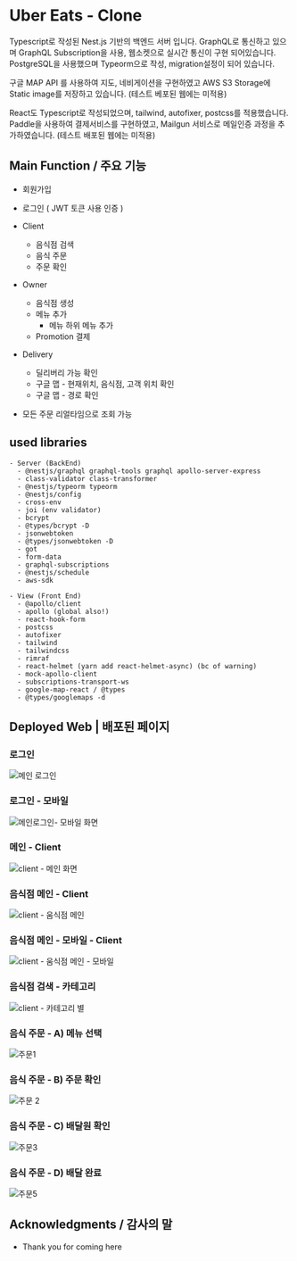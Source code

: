 # Uber Eats - Clone

  Typescript로 작성된 Nest.js 기반의 백엔드 서버 입니다.
  GraphQL로 통신하고 있으며 GraphQL Subscription을 사용, 웹소켓으로 실시간 통신이 구현 되어있습니다.
  PostgreSQL을 사용했으며 Typeorm으로 작성, migration설정이 되어 있습니다.

  구글 MAP API 를 사용하여 지도, 네비게이션을 구현하였고
  AWS S3 Storage에 Static image를 저장하고 있습니다. (테스트 베포된 웹에는 미적용)

  React도 Typescript로 작성되었으며, tailwind, autofixer, postcss를 적용했습니다.
  Paddle을 사용하여 결제서비스를 구현하였고, Mailgun 서비스로 메일인증 과정을 추가하였습니다. (테스트 배포된 웹에는 미적용)


## Main Function / 주요 기능

* 회원가입
* 로그인 ( JWT 토큰 사용 인증 )
  
* Client
  * 음식점 검색
  * 음식 주문
  * 주문 확인
  
* Owner
  * 음식점 생성
  * 메뉴 추가
    * 메뉴 하위 메뉴 추가
  * Promotion 결제

* Delivery
  * 딜리버리 가능 확인
  * 구글 맵 - 현재위치, 음식점, 고객 위치 확인
  * 구글 맵 - 경로 확인

* 모든 주문 리얼타임으로 조회 가능

## used libraries

```
- Server (BackEnd)
  - @nestjs/graphql graphql-tools graphql apollo-server-express
  - class-validator class-transformer
  - @nestjs/typeorm typeorm
  - @nestjs/config
  - cross-env
  - joi (env validator)
  - bcrypt
  - @types/bcrypt -D
  - jsonwebtoken
  - @types/jsonwebtoken -D
  - got
  - form-data
  - graphql-subscriptions
  - @nestjs/schedule
  - aws-sdk

- View (Front End)
  - @apollo/client
  - apollo (global also!)
  - react-hook-form
  - postcss
  - autofixer
  - tailwind
  - tailwindcss
  - rimraf
  - react-helmet (yarn add react-helmet-async) (bc of warning)
  - mock-apollo-client
  - subscriptions-transport-ws
  - google-map-react / @types
  - @types/googlemaps -d
  ```

## Deployed Web | 배포된 페이지

### 로그인
![메인 로그인](https://user-images.githubusercontent.com/58277160/113515741-54d61b80-95b1-11eb-9322-abd22716dd2b.png)

### 로그인 - 모바일
![메인로그인- 모바일 화면](https://user-images.githubusercontent.com/58277160/113515770-78996180-95b1-11eb-87e8-f1dcf5420ee6.png)

### 메인 - Client
![client - 메인 화면](https://user-images.githubusercontent.com/58277160/113515773-7b945200-95b1-11eb-8fbe-38aca774daa3.png)

### 음식점 메인 - Client 
![client - 움식점 메인](https://user-images.githubusercontent.com/58277160/113515780-7f27d900-95b1-11eb-8181-9b3d77a97611.png)

### 음식점 메인 - 모바일 - Client 
![client - 움식점 메인 - 모바일](https://user-images.githubusercontent.com/58277160/113515779-7e8f4280-95b1-11eb-9a1e-8ea6676678c0.png)

### 음식점 검색 - 카테고리
![client - 카테고리 별](https://user-images.githubusercontent.com/58277160/113515783-82bb6000-95b1-11eb-93c6-49e035830ea8.png)

### 음식 주문 - A) 메뉴 선택
![주문1](https://user-images.githubusercontent.com/58277160/113515848-e180d980-95b1-11eb-86a0-fb620d298053.png)

### 음식 주문 - B) 주문 확인
![주문 2](https://user-images.githubusercontent.com/58277160/113515847-e0e84300-95b1-11eb-8366-48be6d60e9e0.png)

### 음식 주문 - C) 배달원 확인
![주문3](https://user-images.githubusercontent.com/58277160/113515850-e2197000-95b1-11eb-89ab-ef5aa86f21a4.png)

### 음식 주문 - D) 배달 완료
![주문5](https://user-images.githubusercontent.com/58277160/113515845-e04fac80-95b1-11eb-853e-f21ef802e313.png)



## Acknowledgments / 감사의 말

* Thank you for coming here
